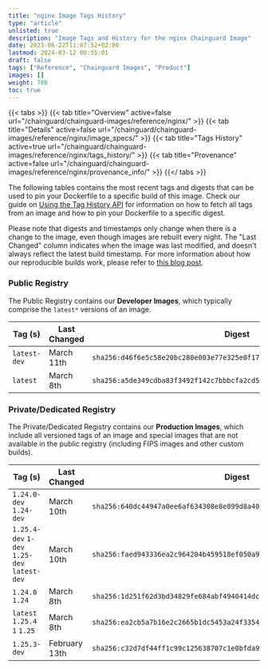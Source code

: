 ```yaml
---
title: "nginx Image Tags History"
type: "article"
unlisted: true
description: "Image Tags and History for the nginx Chainguard Image"
date: 2023-06-22T11:07:52+02:00
lastmod: 2024-03-12 00:55:01
draft: false
tags: ["Reference", "Chainguard Images", "Product"]
images: []
weight: 700
toc: true
---
```


{{< tabs >}}
{{< tab title="Overview" active=false url="/chainguard/chainguard-images/reference/nginx/" >}}
{{< tab title="Details" active=false url="/chainguard/chainguard-images/reference/nginx/image_specs/" >}}
{{< tab title="Tags History" active=true url="/chainguard/chainguard-images/reference/nginx/tags_history/" >}}
{{< tab title="Provenance" active=false url="/chainguard/chainguard-images/reference/nginx/provenance_info/" >}}
{{</ tabs >}}

The following tables contains the most recent tags and digests that can be used to pin your Dockerfile to a specific build of this image. Check our guide on [Using the Tag History API](/chainguard/chainguard-images/using-the-tag-history-api/) for information on how to fetch all tags from an image and how to pin your Dockerfile to a specific digest.

Please note that digests and timestamps only change when there is a change to the image, even though images are rebuilt every night. The "Last Changed" column indicates when the image was last modified, and doesn't always reflect the latest build timestamp. For more information about how our reproducible builds work, please refer to [this blog post](https://www.chainguard.dev/unchained/reproducing-chainguards-reproducible-image-builds).

### Public Registry
The Public Registry contains our **Developer Images**, which typically comprise the `latest*` versions of an image.

| Tag (s)       | Last Changed | Digest                                                                    |
|---------------|--------------|---------------------------------------------------------------------------|
|  `latest-dev` | March 11th   | `sha256:d46f6e5c58e20bc280e003e77e325e0f172feb7523db47128840faf3a438f061` |
|  `latest`     | March 8th    | `sha256:a5de349cdba83f3492f142c7bbbcfa2cd5562c654f899b37dd01c720df1e28fb` |


### Private/Dedicated Registry
The Private/Dedicated Registry contains our **Production Images**, which include all versioned tags of an image and special images that are not available in the public registry (including FIPS images and other custom builds).

| Tag (s)                                       | Last Changed  | Digest                                                                    |
|-----------------------------------------------|---------------|---------------------------------------------------------------------------|
|  `1.24.0-dev` `1.24-dev`                      | March 10th    | `sha256:640dc44947a0ee6af634308e8e899d8a40d32f9b2a99d765ddfd922dda496b10` |
|  `1.25.4-dev` `1-dev` `1.25-dev` `latest-dev` | March 10th    | `sha256:faed943336ea2c964204b459518ef050a9907a78217090401f31a71f78c3ea20` |
|  `1.24.0` `1.24`                              | March 8th     | `sha256:1d251f62d3bd34829fe684abf4940414dca296c19a3e5d09909a240aaef0af07` |
|  `latest` `1.25.4` `1` `1.25`                 | March 8th     | `sha256:ea2cb5a7b16e2c2665b1dc5453a24f33547291c1b61dde4fa6bf1c7bad3d9d98` |
|  `1.25.3-dev`                                 | February 13th | `sha256:c32d7df44ff1c99c125638707c1e0bfda9c1b110515f345fbb90fb18ea0ebe70` |

